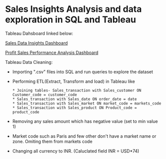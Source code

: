 # Sales Insights Analysis and data exploration in SQL and Tableau

Tableau Dahsboard linked below:

[Sales Data Insights Dashboard](https://public.tableau.com/app/profile/nilakshi.roy/viz/SalesInsightsonProductAnalysisDashboard/Sales_Insights)

[Profit Sales Performance Analysis Dashboard](https://public.tableau.com/app/profile/nilakshi.roy/viz/Dashboard-ProfitSalesAnalysis/Dashboard-ProfitAnalysis)

Tableau Data Cleaning:

* Importing ".csv" files into SQL and run queries to explore the dataset
* Performing ETL(Extract, Transform and load) in Tableau like

      * Joining tables- Sales_transaction with Sales_customer ON Customer_code = customer_code
      * Sales_transaction with Sales_date ON order_date = date
      * Sales_transaction with Sales_market ON market_code = markets_code
      * Sales_transaction with Sales_product ON Product_code = product_code
      
* Removing any sales amount which has negative value (set to min value 1)
* Market code such as Paris and few other don't have a market name or zone. Omiting them from markets code
* Changing all currency to INR. (Caluclated field INR = USD*74)
